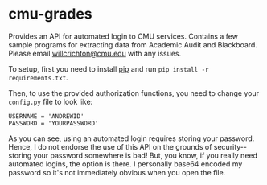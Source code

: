 cmu-grades
==========

Provides an API for automated login to CMU services. Contains a few sample programs for extracting data from Academic Audit and Blackboard. Please email [willcrichton@cmu.edu](mailto:willcrichton@cmu.edu) with any issues.

To setup, first you need to install [pip](https://pypi.python.org/pypi/pip) and run `pip install -r requirements.txt`.

Then, to use the provided authorization functions, you need to change your `config.py` file to look like:
   
    USERNAME = 'ANDREWID'
    PASSWORD = 'YOURPASSWORD'
    
As you can see, using an automated login requires storing your password. Hence, I do not endorse the use of this API on
the grounds of security--storing your password somewhere is bad! But, you know, if you really need automated logins,
the option is there. I personally base64 encoded my password so it's not immediately obvious when you open the file.
